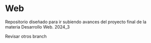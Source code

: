 # Web
Repositorio diseñado para ir subiendo avances del proyecto final de la materia Desarrollo Web. 2024_3


Revisar otros branch 
